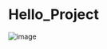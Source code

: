 # Hello_Project

![image](https://github.com/user-attachments/assets/87a9e61d-12d0-4ff3-b987-262d2dace0b6)
